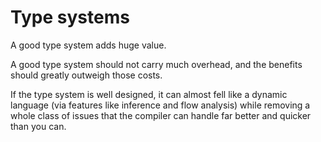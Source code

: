 # Type systems

A good type system adds huge value.

A good type system should not carry much overhead, and the benefits should greatly outweigh those costs.

If the type system is well designed, it can almost fell like a dynamic language (via features like inference and flow analysis) while removing a whole class of issues that the compiler can handle far better and quicker than you can.
